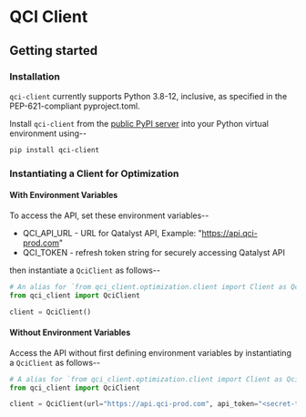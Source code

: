 # QCI Client

## Getting started

### Installation

`qci-client` currently supports Python 3.8-12, inclusive, as specified in the
PEP-621-compliant pyproject.toml.

Install `qci-client` from the [public PyPI server](https://pypi.org/)
into your Python virtual environment using--

```bash
pip install qci-client
```

### Instantiating a Client for Optimization

#### With Environment Variables

To access the API, set these environment variables--

<!-- markdown-link-check-disable-next-line -->
- QCI_API_URL - URL for Qatalyst API, Example: "https://api.qci-prod.com"
- QCI_TOKEN - refresh token string for securely accessing Qatalyst API

then instantiate a `QciClient` as follows--

```python
# An alias for `from qci_client.optimization.client import Client as QciClient`.
from qci_client import QciClient

client = QciClient()
```

#### Without Environment Variables

Access the API without first defining environment variables by instantiating a
`QciClient` as follows--

```python
# A alias for `from qci_client.optimization.client import Client as QciClient`.
from qci_client import QciClient

client = QciClient(url="https://api.qci-prod.com", api_token="<secret-token>")
```
